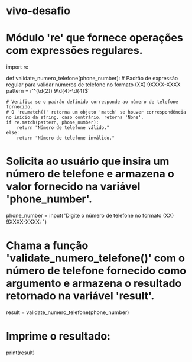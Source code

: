 # vivo-desafio

# Módulo 're' que fornece operações com expressões regulares.
import re

def validate_numero_telefone(phone_number):
    # Padrão de expressão regular para validar números de telefone no formato (XX) 9XXXX-XXXX
    pattern = r'^\(\d{2}\) 9\d{4}-\d{4}$'
    
    # Verifica se o padrão definido corresponde ao número de telefone fornecido.
    # O 're.match()' retorna um objeto 'match' se houver correspondência no início da string, caso contrário, retorna 'None'.
    if re.match(pattern, phone_number):  
        return "Número de telefone válido."
    else:
        return "Número de telefone inválido."

# Solicita ao usuário que insira um número de telefone e armazena o valor fornecido na variável 'phone_number'.
phone_number = input("Digite o número de telefone no formato (XX) 9XXXX-XXXX: ")  

# Chama a função 'validate_numero_telefone()' com o número de telefone fornecido como argumento e armazena o resultado retornado na variável 'result'.
result = validate_numero_telefone(phone_number)

# Imprime o resultado:
print(result)
